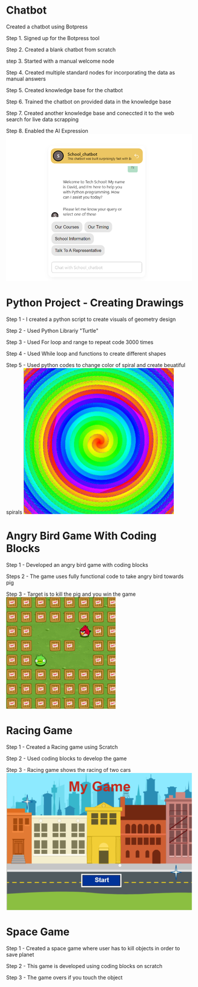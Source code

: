 # Chatbot

Created a chatbot using Botpress

Step 1. Signed up for the Botpress tool

Step 2. Created a blank chatbot from scratch

step 3. Started with a manual welcome node

Step 4. Created multiple standard nodes for incorporating the data as manual answers

Step 5. Created knowledge base for the chatbot

Step 6. Trained the chatbot on provided data in the knowledge base

Step 7. Created another knowledge base and coneccted it to the web search for live data scrapping

Step 8. Enabled the AI Expression
![](https://github.com/alyaaniscool/alyaaniscool/blob/main/IMAGES%20%26%20PNG/chatbot%20img.png)



# Python Project - Creating Drawings

Step 1 - I created a python script to create visuals of geometry design

Step 2 - Used Python Librariy "Turtle"

Step 3 - Used For loop and range to repeat code 3000 times

Step 4 - Used While loop and functions to create different shapes

Step 5 - Used python codes to change color of spiral and create beuatiful spirals
![](https://github.com/alyaaniscool/alyaaniscool/blob/main/IMAGES%20%26%20PNG/python%20geomentry%20design.png)



# Angry Bird Game With Coding Blocks

Step 1 - Developed an angry bird game with coding blocks

Steps 2 - The game uses fully functional code to take angry bird towards pig

Step 3 - Target is to kill the pig and you win the game
![](https://github.com/alyaaniscool/alyaaniscool/blob/main/IMAGES%20&%20PNG/Screenshot%202025-02-08%20170712.png?raw=true)

# Racing Game

Step 1 - Created a Racing game using Scratch

Step 2 - Used coding blocks to develop the game

Step 3 - Racing game shows the racing of two cars
![](https://github.com/alyaaniscool/alyaaniscool/blob/main/IMAGES%20&%20PNG/acing%20game%20start.png?raw=true)

# Space Game

Step 1 - Created a space game where user has to kill objects in order to save planet

Step 2 - This game is developed using coding blocks on scratch

Step 3 - The game overs if you touch the object
